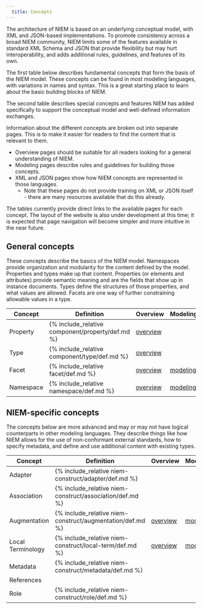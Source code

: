 ```yaml
---
  title: Concepts
---
```


The architecture of NIEM is based on an underlying conceptual model, with XML and JSON-based implementations.  To promote consistency across a broad NIEM community, NIEM limits some of the features available in standard XML Schema and JSON that provide flexibility but may hurt interoperability, and adds additional rules, guidelines, and features of its own.

The first table below describes fundamental concepts that form the basis of the NIEM model.  These concepts can be found in most modeling languages, with variations in names and syntax.  This is a great starting place to learn about the basic building blocks of NIEM.

The second table describes special concepts and features NIEM has added specifically to support the conceptual model and well-defined information exchanges.

Information about the different concepts are broken out into separate pages.  This is to make it easier for readers to find the content that is relevant to them.

- Overview pages should be suitable for all readers looking for a general understanding of NIEM.
- Modeling pages describe rules and guidelines for building those concepts.
- XML and JSON pages show how NIEM concepts are represented in those languages.
  - Note that these pages do not provide training on XML or JSON itself - there are many resources available that do this already.

The tables currently provide direct links to the available pages for each concept.  The layout of the website is also under development at this time; it is expected that page navigation will become simpler and more intuitive in the near future.

## General concepts

These concepts describe the basics of the NIEM model.  Namespaces provide organization and modularity for the content defined by the model.  Properties and types make up that content.  Properties (or elements and attributes) provide semantic meaning and are the fields that show up in instance documents.  Types define the structures of those properties, and what values are allowed.  Facets are one way of further constraining allowable values in a type.

| Concept | Definition | Overview | Modeling | XML | JSON |
| ------- | ---------- | -------- | -------- | --- | ---- |
| Property | {% include_relative component/property/def.md %} | [overview](component) |  | element<br>attribute | [json](../../json/guidance/#element-content-of-an-object-or-association-type) |
| Type | {% include_relative component/type/def.md %} | [overview](component) |  | xml | json |
| Facet | {% include_relative facet/def.md %} | [overview](facet/) | [modeling](facet/modeling) | [xml](facet/xml) | [json](facet/json) |
| Namespace | {% include_relative namespace/def.md %} | [overview](namespace) | [modeling](namespace/modeling) | [xml](namespace/xml) | [json](namespace/json) |

## NIEM-specific concepts

The concepts below are more advanced and may or may not have logical counterparts in other modeling languages.  They describe things like how NIEM allows for the use of non-conformant external standards, how to specify metadata, and define and use additional content with existing types.

| Concept | Definition | Overview | Modeling | XML | JSON |
| ------- | ---------- | -------- | -------- | --- | ---- |
| Adapter | {% include_relative niem-construct/adapter/def.md %} |  |  |  | [json](../../json/guidance/#adapter-elements) |
| Association | {% include_relative niem-construct/association/def.md %} |  |  |  | [json](../../json/guidance/#element-content-of-an-object-or-association-type) |
| Augmentation | {% include_relative niem-construct/augmentation/def.md %} | [overview](niem-construct/augmentation) | [modeling](niem-construct/augmentation/modeling) | [xml](niem-construct/augmentation/xml) | [json](niem-construct/augmentation/json) |
| Local Terminology | {% include_relative niem-construct/local-term/def.md %} | [overview](niem-construct/local-term) | [modeling](niem-construct/local-term/modeling) | [xml](niem-construct/local-term/xml) | [json](niem-construct/local-term/json) |
| Metadata | {% include_relative niem-construct/metadata/def.md %} |  |  |  | [json](../../json/guidance/#metadata) |
| References | | | | |
| Role | {% include_relative niem-construct/role/def.md %} |  |  |  | [json](../../json/guidance/#references-and-idref-attributes) |